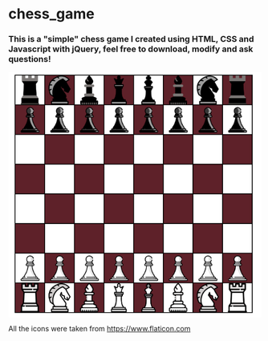# chess_game

<h3>This is a "simple" chess game I created using HTML, CSS and Javascript with jQuery, feel free to download, modify and ask questions!</h3>


<div style="text-align:center"><img align="center" src="https://github.com/luisaga215/chess_game/blob/master/Pieces/board.PNG"/></div>

All the icons were taken from https://www.flaticon.com
